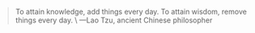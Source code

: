 > To attain knowledge, add things every day.
> To attain wisdom, remove things every day. 
\ —Lao Tzu, ancient Chinese philosopher

